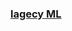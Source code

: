 ### [lagecy ML](http://htmlpreview.github.io/?https://github.com/wanderinwind/blog/master/legacy_ML.html)
